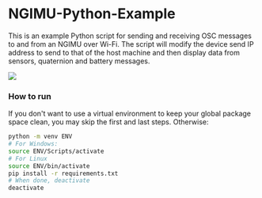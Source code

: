 NGIMU-Python-Example
====================

This is an example Python script for sending and receiving OSC messages to and from an NGIMU over Wi-Fi.  The script will modify the device send IP address to send to that of the host machine and then display data from sensors, quaternion and battery messages.

![](https://github.com/xioTechnologies/NGIMU-Python-Example/blob/master/Screenshot.png)

### How to run

If you don't want to use a virtual environment
to keep your global package space clean, you
may skip the first and last steps. Otherwise:

```bash
python -m venv ENV
# For Windows:
source ENV/Scripts/activate
# For Linux
source ENV/bin/activate
pip install -r requirements.txt
# When done, deactivate
deactivate
```
